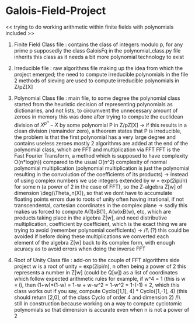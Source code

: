 # Galois-Field-Project
<< trying to do working arithmetic within finite fields with polynomials included >>

1. Finite Field Class file :
  contains the class of integers modulo p, for any prime p supposedly
  the class GaloisFq in the polynomial_class.py file inherits this class as it needs a bit more polynomial technology to exist

2. Irreducible file :
  raw algorithms file making up the idea from which the project emerged; the need to compute irreducible polynomials
  in the file 2 methods of sieving are used to compute irreducible polynomials in Z/pZ[X]

3. Polynomial Class file :
  main file, to some degree
  the polynomial class started from the heuristic decision of representing polynomials as dictionaries, and not lists, to circumvent the unnecessary amount of zeroes in memory
  this was done after trying to compute the euclidean division of $X^{p^n}-X$ by some polynomial P in Z/pZ[X]
  -> if this results in a clean division (remainder zero), a theorem states that P is irreducible, the problem is that the first polynomial has a very large degree and contains useless zeroes mostly
  2 algorithms are added at the end of the polynomial class, which are FFT and multiplication via FFT
  FFT is the Fast Fourier Transform, a method which is supposed to have complexity O(n*log(n)) compared to the usual O(n^2) complexity of normal polynomial multiplication
  (polynomial multiplication is just the polynomial resulting in the convolution of the coefficients of its products)
  -> instead of using complex numbers we use integers extended by w = exp(2ipi/n) for some n (a power of 2 in the case of FFT), so the Z-algebra Z[w] of dimension \deg(\Theta_n(X)), so that we dont have to accumulate floating points errors due to roots of unity often having irrational, if not transcendental, cartesian coordinates in the complex plane
  -> sadly this makes us forced to compute A(1)xB(1), A(w)xB(w), etc, which are products taking place in the algebra Z[w], and need distributive multiplication, coefficient by coefficient, which is the exact thing we are trying to avoid (remember polynomial coefficients)
  -> /!\ (?) this could be avoided if before doing these multiplications we converted each element of the algebra Z[w] back to its complex form, with enough acuracy as to avoid errors when doing the inverse FFT

4. Root of Unity Class file :
   add-on to the couple of FFT algorithms side project
   w is a root of unity = exp(2ipi/n), n often being a power of 2
   this represents a number in Z[w] (could be Q[w]) as a list of coordinates which follow expected arithmetic rules
   for example, if w^4 = 1 (this is w = i), then (1+w)*(1-w) = 1-w + w-w^2 = 1-w^2 = 1-(-1) = 2, which this class works out if you say, compute Cyclo([1,1], 4) * Cyclo([1,-1], 4) (this should return [2,0], of the class Cyclo of order 4 and dimension 2)
   /!\ still in construction because working on a way to compute cyclotomic polynomials so that dimension is accurate even when n is not a power of 2
